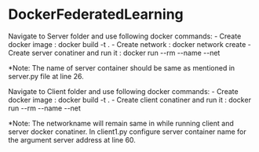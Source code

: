 # DockerFederatedLearning

Navigate to Server folder and use following docker commands:
    - Create docker image : docker build -t <serverimagename> . 
    - Create network : docker network create <networkname>
    - Create server conatiner and run it : docker run --rm --name <servercontainername>  --net <networkname> <imagename> 
	
*Note: The name of server container should be same as mentioned in server.py file at line 26.

Navigate to Client folder and use following docker commands:
    - Create docker image : docker build -t <clientimagename> . 
    - Create client conatiner and run it : docker run --rm --name <clientcontainername>  --net <networkname> <clientimagename> 
	
*Note: The networkname will remain same in while running client and server docker conatiner. In client1.py configure server container name for the argument server address at line 60.

